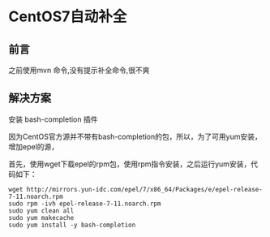 # CentOS7自动补全


## 前言
之前使用mvn 命令,没有提示补全命令,很不爽

## 解决方案
安装 bash-completion 插件

因为CentOS官方源并不带有bash-completion的包，所以，为了可用yum安装，增加epel的源，

首先，使用wget下载epel的rpm包，使用rpm指令安装，之后运行yum安装，代码如下：


```Shell
wget http://mirrors.yun-idc.com/epel/7/x86_64/Packages/e/epel-release-7-11.noarch.rpm
sudo rpm -ivh epel-release-7-11.noarch.rpm
sudo yum clean all
sudo yum makecache
sudo yum install -y bash-completion
```



